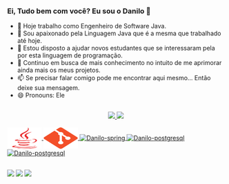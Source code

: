 ### Ei, Tudo bem com você? Eu sou o Danilo 👋

- 🔭 Hoje trabalho como Engenheiro de Software Java. 
- 🌱 Sou apaixonado pela Linguagem Java que é a mesma que trabalhado até hoje.
- 👯 Estou disposto a ajudar novos estudantes que se interessaram pela por esta linguagem de programação.
- 🤔 Continuo em busca de mais conhecimento no intuito de me aprimorar ainda mais os meus projetos.
- 📫 Se precisar falar comigo pode me encontrar aqui mesmo... Então deixe sua mensagem.
- 😄 Pronouns: Ele

##

<div align="center">
  <a href="https://github.com/Danilo1dev">
  <img height="180em" src="https://github-readme-stats.vercel.app/api?username=danilo1dev&show_icons=true&theme=dark&include_all_commits=true&count_private=true"/>
  <img height="180em" src="https://github-readme-stats.vercel.app/api/top-langs/?username=danilo1dev&layout=compact&langs_count=7&theme=dark"/>
</div>
 
<div style="display: inline_block"><br>
  
  <img align="center" alt="Danilo-Jv" height="50" width="80" src="https://raw.githubusercontent.com/devicons/devicon/master/icons/java/java-plain.svg">
  <img align="center" alt="Danilo-Git" height="50" width="80" src="https://raw.githubusercontent.com/devicons/devicon/master/icons/git/git-plain.svg">
  <img align="center" alt="Danilo-spring" height="50" width="80" src="https://cdn.jsdelivr.net/gh/devicons/devicon/icons/spring/spring-original.svg">
  <img align="center" alt="Danilo-postgresql" height="50" width="80" src="https://cdn.jsdelivr.net/gh/devicons/devicon/icons/postgresql/postgresql-original.svg">
  <img align="center" alt="Danilo-postgresql" height="50" width="80" src="https://cdn.jsdelivr.net/gh/devicons/devicon/icons/mongodb/mongodb-plain-wordmark.svg">
  
  
            

          
          
          
          
    
</div>
  
  ##

  <div> 
    
  <a href = "mailto:danilofoxlog@gmail.com"><img src="https://img.shields.io/badge/-Gmail-%23333?style=for-the-badge&logo=gmail&logoColor=white" target="_blank"></a>
  <a href="https://www.linkedin.com/in/danilo-silva-ferreira/" target="_blank"><img src="https://img.shields.io/badge/-LinkedIn-%230077B5?style=for-the-badge&logo=linkedin&logoColor=white" target="_blank"></a> 
  <a href="https://instagram.com/danilosilvabnb/" target="_blank"><img src="https://img.shields.io/badge/-Instagram-%23E4405F?style=for-the-badge&logo=instagram&logoColor=white" target="_blank"></a>
     
</div>
